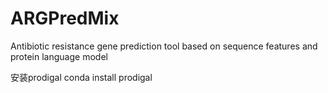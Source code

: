 # ARGPredMix
Antibiotic resistance gene prediction tool based on sequence features and protein language model

安装prodigal
conda install prodigal
